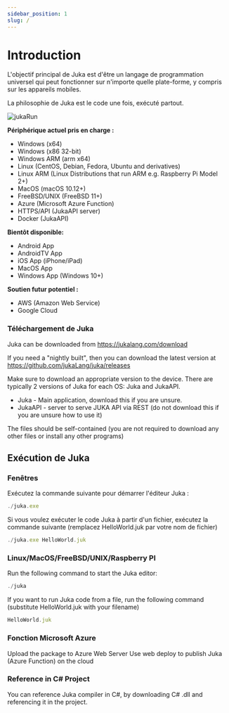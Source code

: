 ```yaml
---
sidebar_position: 1
slug: /
---
```


# Introduction

L'objectif principal de Juka est d'être un langage de programmation universel qui peut fonctionner sur n'importe quelle plate-forme, y compris sur les appareils mobiles.

La philosophie de Juka est le code une fois, exécuté partout.

![jukaRun](https://user-images.githubusercontent.com/11934545/171545920-02493491-fa44-40d6-9a5b-46b2f90f8301.gif)

__Périphérique actuel pris en charge :__
- Windows (x64)
- Windows (x86 32-bit)
- Windows ARM (arm x64)
- Linux (CentOS, Debian, Fedora, Ubuntu and derivatives)
- Linux ARM (Linux Distributions that run ARM e.g. Raspberry Pi Model 2+)
- MacOS (macOS 10.12+)
- FreeBSD/UNIX (FreeBSD 11+)
- Azure (Microsoft Azure Function)
- HTTPS/API (JukaAPI server)
- Docker (JukaAPI)

__Bientôt disponible:__
- Android App
- AndroidTV App
- iOS App (iPhone/iPad)
- MacOS App
- Windows App (Windows 10+)

__Soutien futur potentiel :__
- AWS (Amazon Web Service)
- Google Cloud


### Téléchargement de Juka
Juka can be downloaded from https://jukalang.com/download

If you need a "nightly built", then you can download the latest version at https://github.com/jukaLang/juka/releases

Make sure to download an appropriate version to the device. There are typically 2 versions of Juka for each OS: Juka and JukaAPI.
- Juka - Main application, download this if you are unsure.
- JukaAPI - server to serve JUKA API via REST (do not download this if you are unsure how to use it)

The files should be self-contained (you are not required to download any other files or install any other programs)

## Exécution de Juka

### Fenêtres

Exécutez la commande suivante pour démarrer l'éditeur Juka :

```jsx
./juka.exe
```

Si vous voulez exécuter le code Juka à partir d'un fichier, exécutez la commande suivante (remplacez HelloWorld.juk par votre nom de fichier)

```jsx
./juka.exe HelloWorld.juk
```

### Linux/MacOS/FreeBSD/UNIX/Raspberry PI

Run the following command to start the Juka editor:
```jsx
./juka
```

If you want to run Juka code from a file, run the following command (substitute HelloWorld.juk with your filename)

```jsx
HelloWorld.juk
```


### Fonction Microsoft Azure

Upload the package to Azure Web Server Use web deploy to publish Juka (Azure Function) on the cloud

### Reference in C# Project

You can reference Juka compiler in C#, by downloading C# .dll and referencing it in the project.
